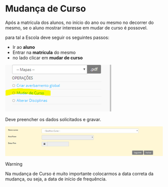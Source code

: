 ﻿# Mudança de Curso

Após a matrícula dos alunos, no início do ano ou mesmo no decorrer do mesmo, se o aluno mostrar interesse em mudar de curso é possovel. 

para tal a Escola deve seguir os seguintes passos: 

- Ir ao **aluno**
- Entrar na **matrícula** do mesmo
- no lado clicar em **mudar de curso**

![Mudardecurso](../../images/Place21/Alunos/mudardecurso.PNG)

Deve preencher os dados solicitados e gravar.

![Mudardecursof](../../images/Place21/Alunos/mudardecursof.PNG)

> [!WARNING]  
> Na mudança de Curso é muito importante colocarmos a data correta da mudança, ou seja, a data de início de frequência. 


